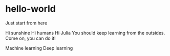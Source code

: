 # hello-world
Just start from here

Hi sunshine
Hi humans
Hi Julia
You should keep learning from the outsides. Come on, you can do it!

Machine learning
Deep learning
